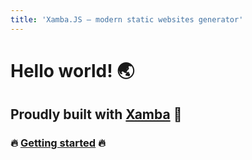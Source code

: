 ```yaml
---
title: 'Xamba.JS – modern static websites generator'
---
```

# Hello world! 🌏

## Proudly built with <a href="https://xamba.org" class="logo">Xamba</a> <span>🚀</span>

### <span>🔥</span> [Getting started](https://xamba.org/docs#about) <span>🔥</span>

